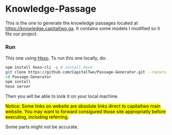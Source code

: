 # Knowledge-Passage

This is the one to generate the knowledge passages located at https://knowledge.capitaltwo.ga. It contains some models I modified so it fits our project. 

### Run

This one using [Hexo](https://hexo.io/). To run this one locally, do: 

```bash
npm install hexo-cli -g # install hexo
git clone https://github.com/CapitalTwo/Passage-Generator.git --recursive
cd Passage-Generator
npm install
hexo server 
```

Then you will be able to look it on your local machine. 

<mark>Notice: Some links on website are absolute links direct to capitaltwo main website. You may want to forward consigured those site appropriatly before executing, including referring. </mark>

Some parts might not be accurate. 
